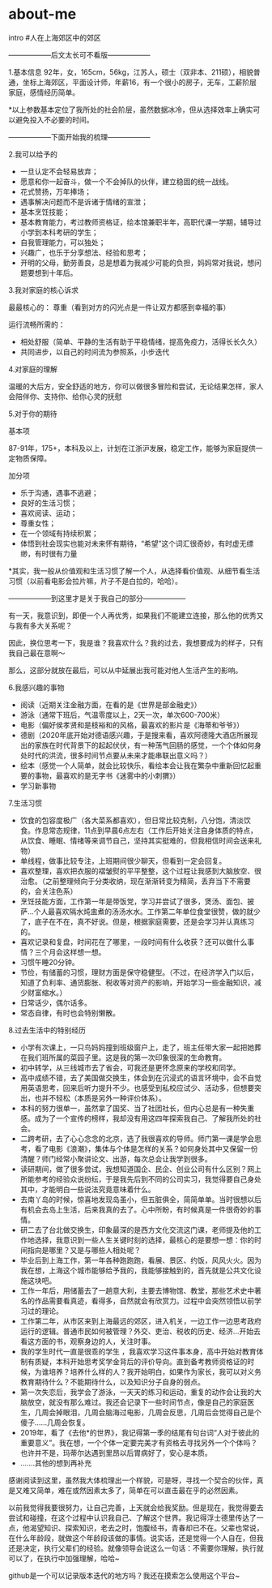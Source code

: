 # about-me
intro
#人在上海郊区中的郊区


——————后文太长可不看版——————

1.基本信息
92年，女，165cm，56kg，江苏人，硕士（双非本、211硕），相貌普通，坐标上海郊区，平面设计师，年薪16，有一个很小的房子，无车，工薪阶层家庭，感情经历简单。

*以上参数基本定位了我所处的社会阶层，虽然数据冰冷，但从选择效率上确实可以避免投入不必要的时间。



——————下面开始我的梳理——————

2.我可以给予的
- 一旦认定不会轻易放弃；
- 愿意和你一起奋斗，做一个不会掉队的伙伴，建立稳固的统一战线。
- 花式赞扬，万年捧场；
- 遇事解决问题而不是诉诸于情绪的宣泄；
- 基本烹饪技能；
- 基本教育能力，考过教师资格证，绘本馆兼职半年，高职代课一学期，辅导过小学到本科考研的学生；
- 自我管理能力，可以独处；
- 兴趣广，也乐于分享想法、经验和思考；
- 开明的父母，勤劳善良，总是想着为我减少可能的负担，妈妈常对我说，想问题要想到十年后。

3.我对家庭的核心诉求

最最核心的：
尊重（看到对方的闪光点是一件让双方都感到幸福的事）

运行流畅所需的：
- 相处舒服（简单、平静的生活有助于平稳情绪，提高免疫力，活得长长久久）
- 共同进步，以自己的时间流为参照系，小步迭代

4.对家庭的理解

温暖的大后方，安全舒适的地方，你可以做很多冒险和尝试，无论结果怎样，家人会陪伴你、支持你、给你心灵的抚慰

5.对于你的期待

基本项

87-91年，175+，本科及以上，计划在江浙沪发展，稳定工作，能够为家庭提供一定物质保障。

加分项
- 乐于沟通，遇事不逃避；
- 良好的生活习惯；
- 喜欢阅读、运动；
- 尊重女性；
- 在一个领域有持续积累；
- 体悟到社会现实也能对未来怀有期待，“希望”这个词汇很奇妙，有时虚无缥缈，有时很有力量

*其实，我一般从价值观和生活习惯了解一个人，从选择看价值观、从细节看生活习惯（以前看电影会拉片嘛，片子不是白拉的，哈哈）。


——————到这里才是关于我自己的部分——————

有一天，我意识到，即便一个人再优秀，如果我们不能建立连接，那么他的优秀又与我有多大关系呢？

因此，换位思考一下，我是谁？我喜欢什么？我的过去，我想要成为的样子，只有我自己最在意啊～

那么，这部分就放在最后，可以从中延展出我可能对他人生活产生的影响。

6.我感兴趣的事物
- 阅读（近期关注金融方面，在看的是《世界是部金融史》）
- 游泳（通常下班后，气温零度以上，2天一次，单次600-700米）
- 电影（偏好侯孝贤和是枝裕和的风格，最喜欢的影片是《海蒂和爷爷》）
- 德剧（2020年底开始对德语感兴趣，于是搜来看，喜欢阿德隆大酒店所展现出的家族在时代背景下的起起伏伏，有一种荡气回肠的感觉，一个个体如何身处时代的洪流，很多时间节点要从未来才能串联出意义吗？）
- 绘本（感觉一个人简单，就会比较快乐，看绘本会让我在繁杂中重新回忆起重要的事物，最喜欢的是无字书《迷雾中的小刺猬》）
- 学习新事物

7.生活习惯
- 饮食的包容度极广（各大菜系都喜欢），但日常比较克制，八分饱，清淡饮食。作息常态规律，11点到早晨6点左右（工作后开始关注自身体质的特点，从饮食、睡眠、情绪等来调节自己，坚持其实挺难的，但我相信时间会送来礼物）
- 单线程，做事比较专注，上班期间很少聊天，但看到一定会回复。
- 喜欢整理，喜欢把衣服的褶皱熨的平平整整，这个过程让我感到大脑放空、很治愈。（之前整理倾向于分类收纳，现在渐渐转变为精简，丢弃当下不需要的，会关注色系）
- 烹饪技能方面，工作第一年是带饭党，学习并尝试了很多，煲汤、面包、披萨…个人最喜欢隔水炖盅煮的汤汤水水。工作第二年单位食堂很赞，做的就少了，底子在不在，真不好说。但是，根据家庭需要，还是会学习并认真练习的。
- 喜欢记录和复盘，时间花在了哪里，一段时间有什么收获？还可以做什么事情？三个月会这样想一想。
- 习惯午睡20分钟。
- 节俭，有储蓄的习惯，理财方面是保守稳健型。（不过，在经济学入门以后，知道了负利率、通货膨胀、税收等对资产的影响，开始学习一些金融知识，减少财富缩水。）
- 日常话少，偶尔话多。
- 常态自律，有时也会特别懒散。

8.过去生活中的特别经历
- 小学有次课上，一只鸟妈妈撞到班级窗户上，走了，班主任带大家一起把她葬在我们班所属的菜园子里。这是我的第一次印象很深的生命教育。
- 初中转学，从三线城市去了省会，可我还是更怀念原来的学校和同学。
- 高中成绩不错，去了美国做交换生，体会到在沉浸式的语言环境中，会不自觉用英语思考，回来后听力提升不少。也感受到私校应试少、活动多，但想要突出，也并不轻松（本质是另外一种评价体系）。
- 本科的努力很单一，虽然拿了国奖、当了社团社长，但内心总是有一种失重感。成为了一个宣传的榜样，我却没有用这四年探索我自己、了解我所处的社会。
- 二跨考研，去了心心念念的北京，选了我很喜欢的导师。师门第一课是学会思考，看了电影《浪潮》，集体与个体是怎样的关系？如何身处其中又保留一份清醒？师门经常小聚讲论文、出游，每次总会让我学到很多。
- 读研期间，做了很多尝试，我想知道国企、民企、创业公司有什么区别？网上所能参考的经验众说纷纭，于是我先后到不同的公司实习，我觉得要自己身处其中，才能明白一些说法究竟意味着什么。
- 去南丫岛的时候，惊喜地发现岛虽小，但五脏俱全，简简单单。当时很想以后有机会去岛上生活，后来我真的去了。心中所盼，有时候真是一件很奇妙的事情。
- 研二去了台北做交换生，印象最深的是西方文化交流这门课，老师提及他的工作地选择，我意识到一些人生关键时刻的选择，最核心的是要想一想：你的时间指向是哪里？又是与哪些人相处呢？
- 毕业后到上海工作，第一年各种跑跑跑，看展、景区、约饭，风风火火。因为我在想，上海这个城市能够给予我的，我能够接触到的，首先就是公共文化设施这块吧。
- 工作一年后，用储蓄去了一趟意大利，主要去博物馆、教堂，那些艺术史中著名的作品需要看真迹，看得多，自然就会有欣赏力。过程中会突然领悟以前学习过的理论。
- 工作第二年，从市区来到上海最远的郊区，进入机关，一边工作一边思考政府运行的逻辑。普通市民如何被管理？外交、吏治、税收的历史、经济…开始去看这方面的书，观察身边的人，关注时事。
- 我的学生时代一直是很乖的学生 ，我喜欢学习这件事本身，高中开始对教育体制有质疑，本科开始思考奖学金背后的评价导向。直到备考教师资格证的时候，为谁培养？培养什么样的人？我开始明白，如果作为家长，我可以对义务教育期待什么？不能期待什么，以及知识分子自身的弱点。
- 第一次失恋后，我学会了游泳，一天天的练习和运动，重复的动作会让我的大脑放空，就没有那么难过。我还会记录下一些时间节点，像是自己的家庭医生，几周会掉眼泪，几周会脑海过电影，几周会反思，几周后会觉得自己是个傻子……几周会恢复。
- 2019年，看了《去他*的世界》，我记得第一季的结尾有句台词“人对于彼此的重要意义”。我在想，一个个体一定要完美才有资格去寻找另外一个个体吗？也许并不是，玛蒂尔达遇到里昂以后胃病好了，安心是本质。
- .......其他的想到再补充



感谢阅读到这里，虽然我大体梳理出一个样貌，可是呀，寻找一个契合的伙伴，真是又难又简单，难在或然因素太多了，简单在可以直击最在乎的必然因素。

以前我觉得我要很努力，让自己完善，上天就会给我奖励。但是现在，我觉得要去尝试和碰撞，在这个过程中认识我自己、了解这个世界。我记得浮士德里传达了一点，他渴望知识、探索知识，老去之时，饱腹经书，青春却已不在。父辈也常说，在什么年龄段，就做这个年龄段该做的事情。说实话，还是觉得一个人自在，但我还是决定，执行父辈们的经验。就像领导会说这么一句话：不需要你理解，执行就可以了，在执行中加强理解，哈哈~

github是一个可以记录版本迭代的地方吗？我还在摸索怎么使用这个平台~
